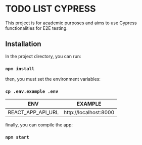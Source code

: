 # TODO LIST CYPRESS

This project is for academic purposes and aims to use Cypress functionalities for E2E testing.

## Installation

In the project directory, you can run:

### `npm install`

then, you must set the environment variables:

### `cp .env.example .env`

| ENV                   | EXAMPLE               |
|-----------------------|-----------------------|
| REACT_APP_API_URL | http://localhost:8000 |

finally, you can compile the app:

### `npm start`
